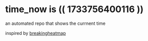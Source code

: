 # time_now is (( 1733756400116 ))

an automated repo that shows the currnent time

inspired by [breakingheatmap](https://github.com/breakingheatmap/breakingheatmap)